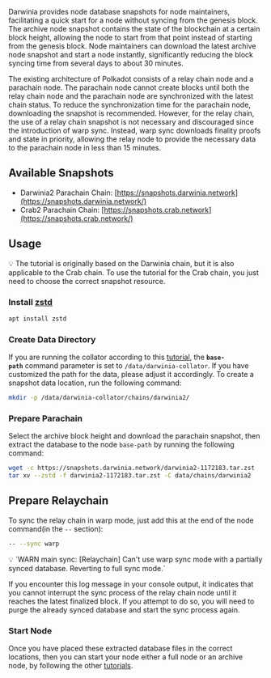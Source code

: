 Darwinia provides node database snapshots for node maintainers, facilitating a quick start for a node without syncing from the genesis block. The archive node snapshot contains the state of the blockchain at a certain block height, allowing the node to start from that point instead of starting from the genesis block. Node maintainers can download the latest archive node snapshot and start a node instantly, significantly reducing the block syncing time from several days to about 30 minutes.

The existing architecture of Polkadot consists of a relay chain node and a parachain node. The parachain node cannot create blocks until both the relay chain node and the parachain node are synchronized with the latest chain status. To reduce the synchronization time for the parachain node, downloading the snapshot is recommended. However, for the relay chain, the use of a relay chain snapshot is not necessary and discouraged since the introduction of warp sync. Instead, warp sync downloads finality proofs and state in priority, allowing the relay node to provide the necessary data to the parachain node in less than 15 minutes.

## Available Snapshots

- Darwinia2 Parachain Chain: [https://snapshots.darwinia.network](https://snapshots.darwinia.network/)
- Crab2 Parachain Chain: [https://snapshots.crab.network](https://snapshots.crab.network/)

## Usage

<aside>
💡 The tutorial is originally based on the Darwinia chain, but it is also applicable to the Crab chain. To use the tutorial for the Crab chain, you just need to choose the correct snapshot resource.

</aside>

### Install [zstd](https://github.com/facebook/zstd)

```bash
apt install zstd
```

### Create Data Directory

If you are running the collator according to this [tutorial](https://www.notion.so/Run-Collator-Node-af6bce360d5b49ddacc56e4587510210?pvs=21), the **`base-path`** command parameter is set to `/data/darwinia-collator`. If you have customized the path for the data, please adjust it accordingly. To create a snapshot data location, run the following command:

```bash
mkdir -p /data/darwinia-collator/chains/darwinia2/
```

### Prepare Parachain

Select the archive block height and download the parachain snapshot, then extract the database to the node `base-path` by running the following command:

```bash
wget -c https://snapshots.darwinia.network/darwinia2-1172183.tar.zst
tar xv --zstd -f darwinia2-1172183.tar.zst -C data/chains/darwinia2
```

## Prepare Relaychain

To sync the relay chain in warp mode, just add this at the end of the node command(in the `--` section):

```bash
-- --sync warp
```

<aside>
💡 `WARN main sync: [Relaychain] Can't use warp sync mode with a partially synced database. Reverting to full sync mode.`

If you encounter this log message in your console output, it indicates that you cannot interrupt the sync process of the relay chain node until it reaches the latest finalized block. If you attempt to do so, you will need to purge the already synced database and start the sync process again.

</aside>

### Start Node

Once you have placed these extracted database files in the correct locations, then you can start your node either a full node or an archive node, by following the other [tutorials](https://www.notion.so/Chain-Guides-b2854461c1ec495ea92fcb0817f504bd?pvs=21).